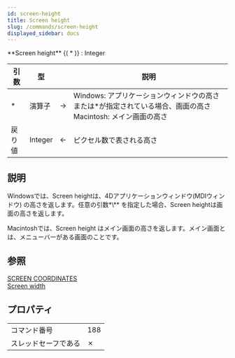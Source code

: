 ```yaml
---
id: screen-height
title: Screen height
slug: /commands/screen-height
displayed_sidebar: docs
---
```


<!--REF #_command_.Screen height.Syntax-->**Screen height** {( * )} : Integer<!-- END REF-->
<!--REF #_command_.Screen height.Params-->
| 引数 | 型 |  | 説明 |
| --- | --- | --- | --- |
| * | 演算子 | &#8594;  | Windows: アプリケーションウィンドウの高さ または*が指定されている場合、画面の高さ Macintosh: メイン画面の高さ |
| 戻り値 | Integer | &#8592; | ピクセル数で表される高さ |

<!-- END REF-->

## 説明 

<!--REF #_command_.Screen height.Summary-->Windowsでは、Screen heightは、4Dアプリケーションウィンドウ(MDIウィンドウ) の高さを返します。<!-- END REF-->任意の引数*\** を指定した場合、Screen heightは画面の高さを返します。

Macintoshでは、Screen height はメイン画面の高さを返します。メイン画面とは、メニューバーがある画面のことです。

## 参照 

[SCREEN COORDINATES](screen-coordinates.md)  
[Screen width](screen-width.md)  

## プロパティ

|  |  |
| --- | --- |
| コマンド番号 | 188 |
| スレッドセーフである | &cross; |


